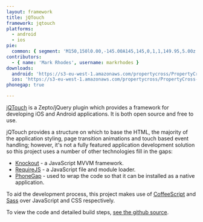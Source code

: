 ```yaml
---
layout: framework
title: jQTouch
framework: jqtouch
platforms:
  - android
  - ios
pie:
  common: { segment: 'M150,150l0.00,-145.00A145,145,0,1,1,149.95,5.00z' }
contributors:
  - { name: 'Mark Rhodes', username: markrhodes }
downloads:
  android: 'https://s3-eu-west-1.amazonaws.com/propertycross/PropertyCross-jqtouch-bdfae45151a2d7a278a94cf4fba1a0fe3a361d1a.apk'
  ios: 'https://s3-eu-west-1.amazonaws.com/propertycross/PropertyCross-jqtouch-bdfae45151a2d7a278a94cf4fba1a0fe3a361d1a.ipa'
phonegap: true

---
```


[jQTouch](http://jqtjs.com/) is a Zepto/jQuery plugin which provides a framework for developing iOS and Android applications.  It is both open source and free to use.

jQTouch provides a structure on which to base the HTML, the majority of the application styling, page transition animations and touch based event handling; however, it's not a fully featured application development solution so this project uses a number of other technologies fill in the gaps:

* [Knockout](http://knockoutjs.com/) - a JavaScript MVVM framework.
* [RequireJS](http://requirejs.org/) - a JavaScript file and module loader.
* [PhoneGap](http://phonegap.com/) - used to wrap the code so that it can be installed as a native application.

To aid the development process, this project makes use of [CoffeeScript](http://coffeescript.org/) and [Sass](http://sass-lang.com/) over JavaScript and CSS respectively.


To view the code and detailed build steps, <a href='{{ site.githuburl }}/tree/master/jqtouch'>see the github source</a>.